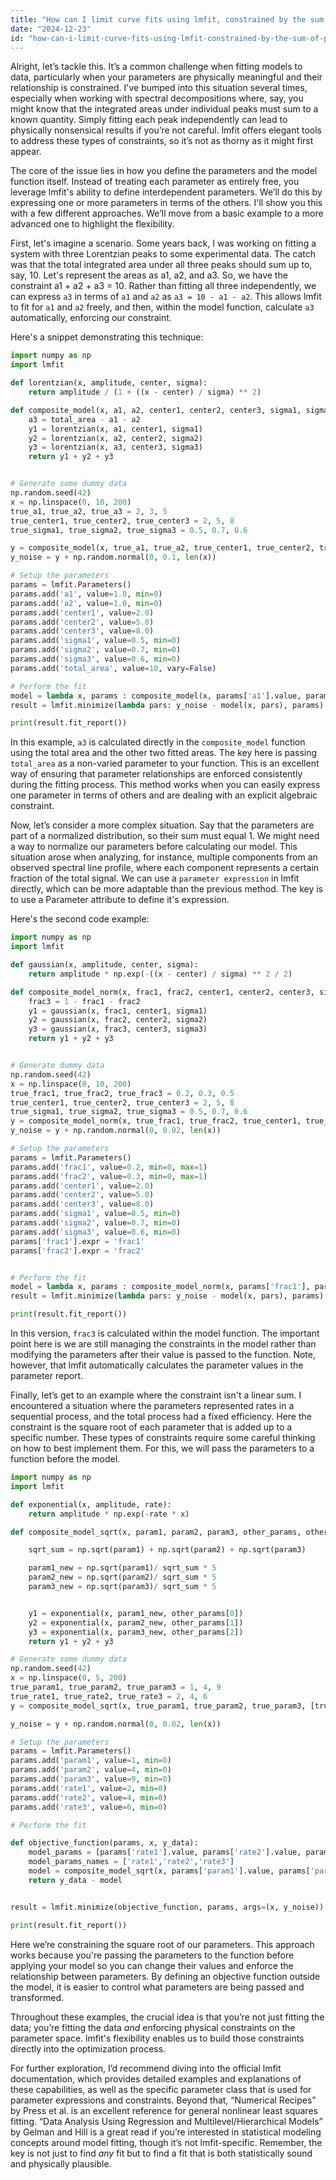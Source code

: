 ```yaml
---
title: "How can I limit curve fits using lmfit, constrained by the sum of parameters?"
date: "2024-12-23"
id: "how-can-i-limit-curve-fits-using-lmfit-constrained-by-the-sum-of-parameters"
---
```


Alright, let’s tackle this. It’s a common challenge when fitting models to data, particularly when your parameters are physically meaningful and their relationship is constrained. I've bumped into this situation several times, especially when working with spectral decompositions where, say, you might know that the integrated areas under individual peaks must sum to a known quantity. Simply fitting each peak independently can lead to physically nonsensical results if you’re not careful. lmfit offers elegant tools to address these types of constraints, so it’s not as thorny as it might first appear.

The core of the issue lies in how you define the parameters and the model function itself. Instead of treating each parameter as entirely free, you leverage lmfit's ability to define interdependent parameters. We’ll do this by expressing one or more parameters in terms of the others. I'll show you this with a few different approaches. We’ll move from a basic example to a more advanced one to highlight the flexibility.

First, let's imagine a scenario. Some years back, I was working on fitting a system with three Lorentzian peaks to some experimental data. The catch was that the total integrated area under all three peaks should sum up to, say, 10. Let's represent the areas as a1, a2, and a3. So, we have the constraint a1 + a2 + a3 = 10. Rather than fitting all three independently, we can express `a3` in terms of `a1` and `a2` as `a3 = 10 - a1 - a2`. This allows lmfit to fit for `a1` and `a2` freely, and then, within the model function, calculate `a3` automatically, enforcing our constraint.

Here's a snippet demonstrating this technique:

```python
import numpy as np
import lmfit

def lorentzian(x, amplitude, center, sigma):
    return amplitude / (1 + ((x - center) / sigma) ** 2)

def composite_model(x, a1, a2, center1, center2, center3, sigma1, sigma2, sigma3, total_area):
    a3 = total_area - a1 - a2
    y1 = lorentzian(x, a1, center1, sigma1)
    y2 = lorentzian(x, a2, center2, sigma2)
    y3 = lorentzian(x, a3, center3, sigma3)
    return y1 + y2 + y3


# Generate some dummy data
np.random.seed(42)
x = np.linspace(0, 10, 200)
true_a1, true_a2, true_a3 = 2, 3, 5
true_center1, true_center2, true_center3 = 2, 5, 8
true_sigma1, true_sigma2, true_sigma3 = 0.5, 0.7, 0.6

y = composite_model(x, true_a1, true_a2, true_center1, true_center2, true_center3, true_sigma1, true_sigma2, true_sigma3, 10)
y_noise = y + np.random.normal(0, 0.1, len(x))

# Setup the parameters
params = lmfit.Parameters()
params.add('a1', value=1.0, min=0)
params.add('a2', value=1.0, min=0)
params.add('center1', value=2.0)
params.add('center2', value=5.0)
params.add('center3', value=8.0)
params.add('sigma1', value=0.5, min=0)
params.add('sigma2', value=0.7, min=0)
params.add('sigma3', value=0.6, min=0)
params.add('total_area', value=10, vary=False)

# Perform the fit
model = lambda x, params : composite_model(x, params['a1'].value, params['a2'].value, params['center1'].value, params['center2'].value, params['center3'].value, params['sigma1'].value, params['sigma2'].value, params['sigma3'].value, params['total_area'].value)
result = lmfit.minimize(lambda pars: y_noise - model(x, pars), params)

print(result.fit_report())

```

In this example, `a3` is calculated directly in the `composite_model` function using the total area and the other two fitted areas. The key here is passing `total_area` as a non-varied parameter to your function. This is an excellent way of ensuring that parameter relationships are enforced consistently during the fitting process. This method works when you can easily express one parameter in terms of others and are dealing with an explicit algebraic constraint.

Now, let’s consider a more complex situation. Say that the parameters are part of a normalized distribution, so their sum must equal 1. We might need a way to normalize our parameters before calculating our model. This situation arose when analyzing, for instance, multiple components from an observed spectral line profile, where each component represents a certain fraction of the total signal. We can use a `parameter expression` in lmfit directly, which can be more adaptable than the previous method. The key is to use a Parameter attribute to define it's expression.

Here's the second code example:

```python
import numpy as np
import lmfit

def gaussian(x, amplitude, center, sigma):
    return amplitude * np.exp(-((x - center) / sigma) ** 2 / 2)

def composite_model_norm(x, frac1, frac2, center1, center2, center3, sigma1, sigma2, sigma3):
    frac3 = 1 - frac1 - frac2
    y1 = gaussian(x, frac1, center1, sigma1)
    y2 = gaussian(x, frac2, center2, sigma2)
    y3 = gaussian(x, frac3, center3, sigma3)
    return y1 + y2 + y3


# Generate dummy data
np.random.seed(42)
x = np.linspace(0, 10, 200)
true_frac1, true_frac2, true_frac3 = 0.2, 0.3, 0.5
true_center1, true_center2, true_center3 = 2, 5, 8
true_sigma1, true_sigma2, true_sigma3 = 0.5, 0.7, 0.6
y = composite_model_norm(x, true_frac1, true_frac2, true_center1, true_center2, true_center3, true_sigma1, true_sigma2, true_sigma3)
y_noise = y + np.random.normal(0, 0.02, len(x))

# Setup the parameters
params = lmfit.Parameters()
params.add('frac1', value=0.2, min=0, max=1)
params.add('frac2', value=0.3, min=0, max=1)
params.add('center1', value=2.0)
params.add('center2', value=5.0)
params.add('center3', value=8.0)
params.add('sigma1', value=0.5, min=0)
params.add('sigma2', value=0.7, min=0)
params.add('sigma3', value=0.6, min=0)
params['frac1'].expr = 'frac1'
params['frac2'].expr = 'frac2'


# Perform the fit
model = lambda x, params : composite_model_norm(x, params['frac1'], params['frac2'], params['center1'], params['center2'], params['center3'], params['sigma1'], params['sigma2'], params['sigma3'])
result = lmfit.minimize(lambda pars: y_noise - model(x, pars), params)

print(result.fit_report())
```

In this version, `frac3` is calculated within the model function. The important point here is we are still managing the constraints in the model rather than modifying the parameters after their value is passed to the function. Note, however, that lmfit automatically calculates the parameter values in the parameter report.

Finally, let’s get to an example where the constraint isn't a linear sum. I encountered a situation where the parameters represented rates in a sequential process, and the total process had a fixed efficiency. Here the constraint is the square root of each parameter that is added up to a specific number. These types of constraints require some careful thinking on how to best implement them. For this, we will pass the parameters to a function before the model.

```python
import numpy as np
import lmfit

def exponential(x, amplitude, rate):
    return amplitude * np.exp(-rate * x)

def composite_model_sqrt(x, param1, param2, param3, other_params, other_params_name):

    sqrt_sum = np.sqrt(param1) + np.sqrt(param2) + np.sqrt(param3)

    param1_new = np.sqrt(param1)/ sqrt_sum * 5
    param2_new = np.sqrt(param2)/ sqrt_sum * 5
    param3_new = np.sqrt(param3)/ sqrt_sum * 5


    y1 = exponential(x, param1_new, other_params[0])
    y2 = exponential(x, param2_new, other_params[1])
    y3 = exponential(x, param3_new, other_params[2])
    return y1 + y2 + y3

# Generate some dummy data
np.random.seed(42)
x = np.linspace(0, 5, 200)
true_param1, true_param2, true_param3 = 1, 4, 9
true_rate1, true_rate2, true_rate3 = 2, 4, 6
y = composite_model_sqrt(x, true_param1, true_param2, true_param3, [true_rate1,true_rate2, true_rate3], ['rate1','rate2','rate3'])

y_noise = y + np.random.normal(0, 0.02, len(x))

# Setup the parameters
params = lmfit.Parameters()
params.add('param1', value=1, min=0)
params.add('param2', value=4, min=0)
params.add('param3', value=9, min=0)
params.add('rate1', value=2, min=0)
params.add('rate2', value=4, min=0)
params.add('rate3', value=6, min=0)

# Perform the fit

def objective_function(params, x, y_data):
    model_params = [params['rate1'].value, params['rate2'].value, params['rate3'].value]
    model_params_names = ['rate1','rate2','rate3']
    model = composite_model_sqrt(x, params['param1'].value, params['param2'].value, params['param3'].value, model_params, model_params_names)
    return y_data - model


result = lmfit.minimize(objective_function, params, args=(x, y_noise))

print(result.fit_report())

```

Here we’re constraining the square root of our parameters. This approach works because you're passing the parameters to the function before applying your model so you can change their values and enforce the relationship between parameters. By defining an objective function outside the model, it is easier to control what parameters are being passed and transformed.

Throughout these examples, the crucial idea is that you’re not just fitting the data; you’re fitting the data *and* enforcing physical constraints on the parameter space. lmfit's flexibility enables us to build those constraints directly into the optimization process.

For further exploration, I’d recommend diving into the official lmfit documentation, which provides detailed examples and explanations of these capabilities, as well as the specific parameter class that is used for parameter expressions and constraints. Beyond that, “Numerical Recipes” by Press et al. is an excellent reference for general nonlinear least squares fitting. “Data Analysis Using Regression and Multilevel/Hierarchical Models” by Gelman and Hill is a great read if you’re interested in statistical modeling concepts around model fitting, though it’s not lmfit-specific. Remember, the key is not just to find *any* fit but to find a fit that is both statistically sound and physically plausible.

